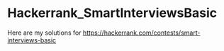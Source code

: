 # Hackerrank_SmartInterviewsBasic
Here are my solutions for https://hackerrank.com/contests/smart-interviews-basic
